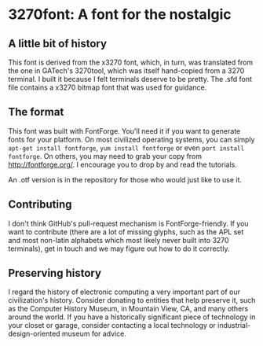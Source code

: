 3270font: A font for the nostalgic
==================================

A little bit of history
-----------------------

This font is derived from the x3270 font, which, in turn, was translated from the one in GATech's 3270tool, which was itself hand-copied from a 3270 terminal. I built it because I felt terminals deserve to be pretty. The .sfd font file contains a x3270 bitmap font that was used for guidance.

The format
----------

This font was built with FontForge. You'll need it if you want to generate fonts for your platform. On most civilized operating systems, you can simply `apt-get install fontforge`, `yum install fontforge` or even `port install fontforge`. On others, you may need to grab your copy from http://fontforge.org/. I encourage you to drop by and read the tutorials.

An .otf version is in the repository for those who would just like to use it.

Contributing
------------

I don't think GitHub's pull-request mechanism is FontForge-friendly. If you want to contribute (there are a lot of missing glyphs, such as the APL set and most non-latin alphabets which most likely never built into 3270 terminals), get in touch and we may figure out how to do it correctly.

Preserving history
------------------

I regard the history of electronic computing a very important part of our civilization's history. Consider donating to entities that help preserve it, such as the Computer History Museum, in Mountain View, CA, and many others around the world. If you have a historically significant piece of technology in your closet or garage, consider contacting a local technology or industrial-design-oriented museum for advice.

